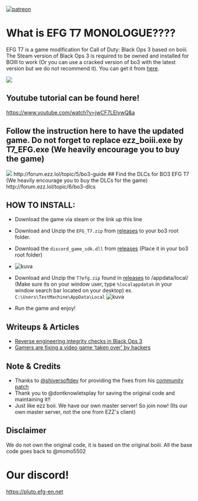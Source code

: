 [![patreon](https://img.shields.io/badge/Patreon-support-red.svg?logo=patreon)](https://www.patreon.com/efgservers)


# What is EFG T7 MONOLOGUE????

EFG T7 is a game modification for Call of Duty: Black Ops 3 based on boiii.  
The Steam version of Black Ops 3 is required to be owned and installed for BOIII to work (Or you can use a cracked version of bo3 with the latest version but we do not recommend it). You can get it from <a href="https://store.steampowered.com/app/311210/Call_of_Duty_Black_Ops_III/">here</a>.

<img src="https://cdn.discordapp.com/attachments/623352372998963233/1131209997724942457/EFG_Black_Logo_512x512.gif">

## Youtube tutorial can be found here!
https://www.youtube.com/watch?v=jwCF7LElywQ&a

## Follow the instruction here to have the updated game. Do not forget to replace ezz_boiii.exe by T7_EFG.exe (We heavily encourage you to buy the game)
<img src="https://cdn.discordapp.com/attachments/1136045984154140802/1147286036511207544/efg_t7_instruction.png">
http://forum.ezz.lol/topic/5/bo3-guide
## Find the DLCs for BO3 EFG T7 (We heavily encourage you to buy the DLCs for the game)
http://forum.ezz.lol/topic/6/bo3-dlcs

## HOW TO INSTALL:
- Download the game via steam or the link up this line
- Download and Unzip the ```EFG_T7.zip``` from [releases](https://github.com/xMonologue/EFG_T7/releases) to your bo3 root folder.
- Download the ```discord_game_sdk.dll``` from [releases](https://github.com/xMonologue/EFG_T7/releases) (Place it in your bo3 root folder)
- ![kuva](https://github.com/xMonologue/EFG_T7/assets/77815199/e868d924-3a5c-4e37-9986-758747c5571d)


- Download and Unzip the ```T7efg.zip``` found in [releases](https://github.com/xMonologue/EFG_T7/releases) to /appdata/local/ (Make sure its on your window user, type ```%localappdata%``` in your window search bar located on your desktop) ex. ```C:\Users\TestMachine\AppData\Local```
  ![kuva](https://github.com/xMonologue/EFG_T7/assets/77815199/b211ac18-5e3e-4203-a4b2-914081d908db)

- Run the game and enjoy!


## Writeups & Articles

- <a href="https://momo5502.com/posts/2022-11-17-reverse-engineering-integrity-checks-in-black-ops-3/">Reverse engineering integrity checks in Black Ops 3</a>
- <a href="https://techcrunch.com/2023/02/28/gamers-are-fixing-a-video-game-taken-over-by-hackers/">Gamers are fixing a video game ‘taken over’ by hackers</a>

## Note & Credits
- Thanks to <a href="https://github.com/shiversoftdev">@shiversoftdev</a> for providing the fixes from his <a href="https://github.com/shiversoftdev/t7patch">community patch</a>
- Thank you to @dontknowletsplay for saving the original code and maintaining it!!
- Just like ezz boii. We have our own master server! So join now! (Its our own master server, not the one from EZZ's client)

## Disclaimer
We do not own the original code, it is based on the original boiii. All the base code goes back to @momo5502

# Our discord!
https://pluto.efg-en.net

